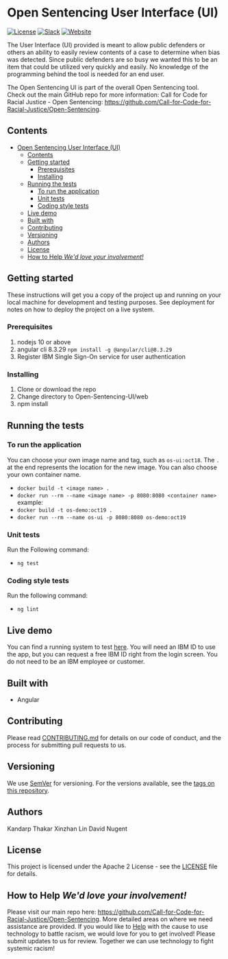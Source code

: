 # Open Sentencing User Interface (UI)

[![License](https://img.shields.io/badge/License-Apache2-blue.svg)](https://www.apache.org/licenses/LICENSE-2.0) [![Slack](https://img.shields.io/badge/Join-Slack-blue)](https://callforcode.org/slack) [![Website](https://img.shields.io/badge/View-Website-blue)](https://code-and-response.github.io/Project-Sample/)

The User Interface (UI) provided is meant to allow public defenders or others an ability to easily review contents of a case to determine when bias was detected. Since public defenders are so busy we wanted this to be an item that could be utilized very quickly and easily. No knowledge of the programming behind the tool is needed for an end user.

The Open Sentencing UI is part of the overall Open Sentencing tool.  
Check out the main GitHub repo for more information: 
Call for Code for Racial Justice - Open Sentencing:  https://github.com/Call-for-Code-for-Racial-Justice/Open-Sentencing.

## Contents

- [Open Sentencing User Interface (UI)](#open-sentencing-user-interface-ui)
  - [Contents](#contents)
  - [Getting started](#getting-started)
    - [Prerequisites](#prerequisites)
    - [Installing](#installing)
  - [Running the tests](#running-the-tests)
    - [To run the application](#to-run-the-application)
    - [Unit tests](#unit-tests)
    - [Coding style tests](#coding-style-tests)
  - [Live demo](#live-demo)
  - [Built with](#built-with)
  - [Contributing](#contributing)
  - [Versioning](#versioning)
  - [Authors](#authors)
  - [License](#license)
  - [How to Help  *We'd love your involvement!*](#how-to-help-wed-love-your-involvement)

## Getting started

These instructions will get you a copy of the project up and running on your local machine for development and testing purposes. See deployment for notes on how to deploy the project on a live system. 

### Prerequisites

1. nodejs 10 or above
1. angular cli 8.3.29 `npm install -g @angular/cli@8.3.29`
1. Register IBM Single Sign-On service for user authentication

### Installing

1. Clone or download the repo
1. Change directory to Open-Sentencing-UI/web
1. npm install

## Running the tests

### To run the application
You can choose your own image name and tag, such as `os-ui:oct18`. The `.` at the end represents the location for the new image.  You can also choose your own container name.
 - `docker build -t <image name> .`
 - `docker run --rm --name <image name> -p 8080:8080 <container name>`
example:
 - `docker build -t os-demo:oct19 .`
 - `docker run --rm --name os-ui -p 8080:8080 os-demo:oct19`
 
### Unit tests

Run the Following command:
 - `ng test`

### Coding style tests

Run the following command:
- `ng lint`

## Live demo

You can find a running system to test [here](https://us-south.git.cloud.ibm.com/sirraman/Embrace2020).  You will need an IBM ID to use the app, but you can request a free IBM ID right from the login screen.  You do not need to be an IBM employee or customer.

## Built with

* Angular

## Contributing

Please read [CONTRIBUTING.md](CONTRIBUTING.md) for details on our code of conduct, and the process for submitting pull requests to us.

## Versioning

We use [SemVer](http://semver.org/) for versioning. For the versions available, see the [tags on this repository](https://github.com/your/project/tags).

## Authors

Kandarp Thakar
Xinzhan Lin
David Nugent

## License

This project is licensed under the Apache 2 License - see the [LICENSE](LICENSE) file for details.

## How to Help  *We'd love your involvement!*
Please visit our main repo here: https://github.com/Call-for-Code-for-Racial-Justice/Open-Sentencing.  More detailed areas on where we need assistance are provided.
If you would like to [Help](https://developer.ibm.com/callforcode/racial-justice/) with the cause to use technology to battle racism, we would love for you to get involved!  Please submit updates to us for review. 
Together we can use technology to fight systemic racism!
